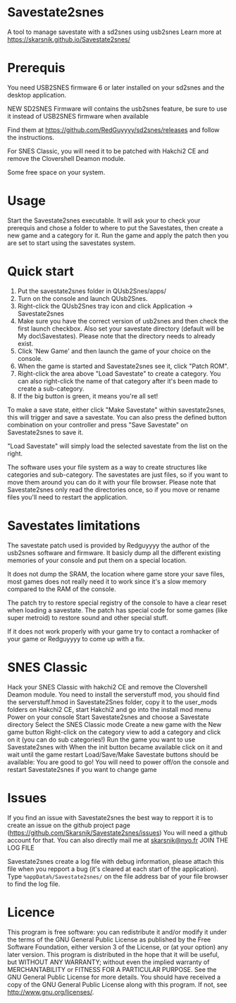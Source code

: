 # Savestate2snes

A tool to manage savestate with a sd2snes using usb2snes
Learn more at https://skarsnik.github.io/Savestate2snes/

# Prerequis

You need USB2SNES firmware 6 or later installed on your sd2snes and the desktop application.

NEW SD2SNES Firmware will contains the usb2snes feature, be sure to use it instead of USB2SNES firmware when available 

Find them at https://github.com/RedGuyyyy/sd2snes/releases and follow the instructions.

For SNES Classic, you will need it to be patched with Hakchi2 CE
and remove the Clovershell Deamon module.

Some free space on your system.

# Usage

Start the Savestate2snes executable. It will ask your to check your prerequis and chose a folder to where to put the Savestates, then create a new game and a category for it. 
Run the game and apply the patch then you are set to start using the savestates system.


# Quick start

1. Put the savestate2snes folder in QUsb2Snes/apps/
2. Turn on the console and launch QUsb2Snes.
3. Right-click the QUsb2Snes tray icon and click Application -> Savestate2snes
4. Make sure you have the correct version of usb2snes and then check the first launch checkbox. 
Also set your savestate directory (default will be My doc\Savestates). Please note that the directory needs to already exist.
5. Click 'New Game' and then launch the game of your choice on the console.
6. When the game is started and Savestate2snes see it, click "Patch ROM".
7. Right-click the area above "Load Savestate" to create a category. You can also right-click the name of that category
after it's been made to create a sub-category.
8. If the big button is green, it means you're all set! 

To make a save state, either click "Make Savestate" within savestate2snes, this will trigger and save a savestate.
You can also press the defined button combination on your controller and press "Save Savestate" on Savestate2snes to save it.

"Load Savestate" will simply load the selected savestate from the list on the right.

The software uses your file system as a way to create structures like categories and sub-category. 
The savestates are just files, so if you want to move them around you can do it with your file browser. 
Please note that Savestate2snes only read the directories once, so if you move or rename files you'll need to restart the application.

# Savestates limitations

The savestate patch used is provided by Redguyyyy the author of the usb2snes software and firmware. 
It basicly dump all the different existing memories of your console and put them on a special location.

It does not dump the SRAM, the location where game store your save files, most games does not really need it to work
since it's a slow memory compared to the RAM of the console.

The patch try to restore special registry of the console to have a clear reset when loading a savestate. 
The patch has special code for some games (like super metroid) to restore sound and other special stuff.

If it does not work properly with your game try to contact a romhacker of your game or Redguyyyy to come up with a fix.

# SNES Classic

Hack your SNES Classic with hakchi2 CE and remove the Clovershell Deamon module.
You need to install the serverstuff mod, you should find the serverstuff.hmod in Savestate2Snes folder, copy it to the user_mods folders on Hakchi2 CE,
start Hakchi2 and go into the install mod menu
Power on your console
Start Savestate2snes and choose a Savestate directory
Select the SNES Classic mode
Create a new game with the New game button
Right-click on the category view to add a category and click on it (you can do sub categories!)
Run the game you want to use Savestate2snes with
When the init button became available click on it and wait until the game restart
Load/Save/Make Savestate buttons should be available: You are good to go!
You will need to power off/on the console and restart Savestate2snes if you want to change game

# Issues

If you find an issue with Savestate2snes the best way to repport it is to create an issue on the github project page (https://github.com/Skarsnik/Savestate2snes/issues)
You will need a github account for that. You can also directly mail me at skarsnik@nyo.fr JOIN THE LOG FILE

Savestate2snes create a log file with debug information, please attach this file when you repport a bug (it's cleared at each start of the application).
Type `%appData%/Savestate2snes/` on the file address bar of your file browser to find the log file.

# Licence

This program is free software: you can redistribute it and/or modify
it under the terms of the GNU General Public License as published by
the Free Software Foundation, either version 3 of the License, or
(at your option) any later version.
This program is distributed in the hope that it will be useful,
but WITHOUT ANY WARRANTY; without even the implied warranty of
MERCHANTABILITY or FITNESS FOR A PARTICULAR PURPOSE.  See the
GNU General Public License for more details.
You should have received a copy of the GNU General Public License
along with this program.  If not, see <http://www.gnu.org/licenses/>.
